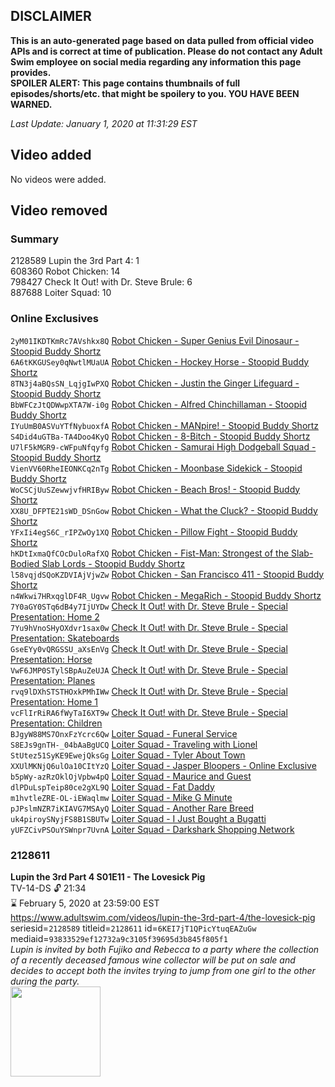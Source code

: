 ## DISCLAIMER
**This is an auto-generated page based on data pulled from official video APIs and is correct at time of publication. Please do not contact any Adult Swim employee on social media regarding any information this page provides.**  
**SPOILER ALERT: This page contains thumbnails of full episodes/shorts/etc. that might be spoilery to you. YOU HAVE BEEN WARNED.**  

_Last Update: January 1, 2020 at 11:31:29 EST_
## Video added
No videos were added.  
## Video removed
### Summary
2128589 Lupin the 3rd Part 4: 1  
608360 Robot Chicken: 14  
798427 Check It Out! with Dr. Steve Brule: 6  
887688 Loiter Squad: 10  
### Online Exclusives
`2yM01IKDTKmRc7AVshkx8Q` [Robot Chicken - Super Genius Evil Dinosaur - Stoopid Buddy Shortz](https://www.adultswim.com/videos/robot-chicken/super-genius-evil-dinosaur-stoopid-buddy-shortz)  
`6A6tKKGUSey0qNwtlMUaUA` [Robot Chicken - Hockey Horse - Stoopid Buddy Shortz](https://www.adultswim.com/videos/robot-chicken/hockey-horse-stoopid-buddy-shortz)  
`8TN3j4aBQsSN_LqjgIwPXQ` [Robot Chicken - Justin the Ginger Lifeguard - Stoopid Buddy Shortz](https://www.adultswim.com/videos/robot-chicken/justin-the-ginger-lifeguard-stoopid-buddy-shortz)  
`BbWFCzJtQDWwpXTA7W-i0g` [Robot Chicken - Alfred Chinchillaman - Stoopid Buddy Shortz](https://www.adultswim.com/videos/robot-chicken/alfred-chinchillaman-stoopid-buddy-shortz)  
`IYuUmB0ASVuYTfNybuoxfA` [Robot Chicken - MANpire! - Stoopid Buddy Shortz](https://www.adultswim.com/videos/robot-chicken/ma-npire-stoopid-buddy-shortz)  
`S4Did4uGTBa-TA4Doo4KyQ` [Robot Chicken - 8-Bitch - Stoopid Buddy Shortz](https://www.adultswim.com/videos/robot-chicken/8-bitch-stoopid-buddy-shortz)  
`U7lF5kMGR9-cWFpuNfqyfg` [Robot Chicken - Samurai High Dodgeball Squad - Stoopid Buddy Shortz](https://www.adultswim.com/videos/robot-chicken/samurai-high-dodgeball-squad-stoopid-buddy-shortz)  
`VienVV60RheIEONKCq2nTg` [Robot Chicken - Moonbase Sidekick - Stoopid Buddy Shortz](https://www.adultswim.com/videos/robot-chicken/moonbase-sidekick-stoopid-buddy-shortz)  
`WoCSCjUuSZewwjvfHRIByw` [Robot Chicken - Beach Bros! - Stoopid Buddy Shortz](https://www.adultswim.com/videos/robot-chicken/beach-bros-stoopid-buddy-shortz)  
`XX8U_DFPTE21sWD_DSnGow` [Robot Chicken - What the Cluck? - Stoopid Buddy Shortz](https://www.adultswim.com/videos/robot-chicken/what-the-cluck-stoopid-buddy-shortz)  
`YFxIi4egS6C_rIPZwOy1XQ` [Robot Chicken - Pillow Fight - Stoopid Buddy Shortz](https://www.adultswim.com/videos/robot-chicken/pillow-fight-stoopid-buddy-shortz)  
`hKDtIxmaQfCOcDuloRafXQ` [Robot Chicken - Fist-Man: Strongest of the Slab-Bodied Slab Lords - Stoopid Buddy Shortz](https://www.adultswim.com/videos/robot-chicken/fist-man-strongest-of-the-slab-bodied-slab-lords-stoopid-buddy-shortz)  
`l58vqjdSQoKZDVIAjVjwZw` [Robot Chicken - San Francisco 411 - Stoopid Buddy Shortz](https://www.adultswim.com/videos/robot-chicken/san-francisco-411-stoopid-buddy-shortz)  
`n4Wkwi7HRxqglDF4R_Ugvw` [Robot Chicken - MegaRich - Stoopid Buddy Shortz](https://www.adultswim.com/videos/robot-chicken/mega-rich-stoopid-buddy-shortz)  
`7Y0aGY0STq6dB4y7IjUYDw` [Check It Out! with Dr. Steve Brule - Special Presentation: Home 2](https://www.adultswim.com/videos/check-it-out-with-dr-steve-brule/special-presentation-home-2)  
`7Yu9hVnoSHyOXdvr1sax0w` [Check It Out! with Dr. Steve Brule - Special Presentation: Skateboards](https://www.adultswim.com/videos/check-it-out-with-dr-steve-brule/special-presentation-skateboards)  
`GseEYy0vQRGSSU_aXsEnVg` [Check It Out! with Dr. Steve Brule - Special Presentation: Horse](https://www.adultswim.com/videos/check-it-out-with-dr-steve-brule/special-presentation-horse)  
`VwF6JMP0STylSBpAuZeUJA` [Check It Out! with Dr. Steve Brule - Special Presentation: Planes](https://www.adultswim.com/videos/check-it-out-with-dr-steve-brule/special-presentation-planes)  
`rvq9lDXhSTSTHOxkPMhIWw` [Check It Out! with Dr. Steve Brule - Special Presentation: Home 1](https://www.adultswim.com/videos/check-it-out-with-dr-steve-brule/special-presentation-home-1)  
`vcFlIrRiRA6fWyTaI6XT9w` [Check It Out! with Dr. Steve Brule - Special Presentation: Children](https://www.adultswim.com/videos/check-it-out-with-dr-steve-brule/special-presentation-children)  
`BJgyW88MS7OnxFzYcrc6Qw` [Loiter Squad - Funeral Service](https://www.adultswim.com/videos/loiter-squad/funeral-service)  
`S8EJs9gnTH-_04bAaBgUCQ` [Loiter Squad - Traveling with Lionel](https://www.adultswim.com/videos/loiter-squad/traveling-with-lionel)  
`StUtez51SyKE9EwejQksGg` [Loiter Squad - Tyler About Town](https://www.adultswim.com/videos/loiter-squad/tyler-about-town)  
`XXUlMKNjQ6ulOa10CItYzQ` [Loiter Squad - Jasper Bloopers - Online Exclusive](https://www.adultswim.com/videos/loiter-squad/jasper-bloopers-online-exclusive)  
`b5pWy-azRzOklOjVpbw4pQ` [Loiter Squad - Maurice and Guest](https://www.adultswim.com/videos/loiter-squad/maurice-and-guest)  
`dlPDuLspTeip80ce2gXL9Q` [Loiter Squad - Fat Daddy](https://www.adultswim.com/videos/loiter-squad/fat-daddy)  
`m1hvtleZRE-OL-iEWaqlmw` [Loiter Squad - Mike G Minute](https://www.adultswim.com/videos/loiter-squad/mike-g-minute)  
`pJPslmNZR7iKIAVG7MSAyQ` [Loiter Squad - Another Rare Breed](https://www.adultswim.com/videos/loiter-squad/another-rare-breed)  
`uk4piroySNyjFS8B1SBUTw` [Loiter Squad - I Just Bought a Bugatti](https://www.adultswim.com/videos/loiter-squad/i-just-bought-a-bugatti)  
`yUFZCivPSOuYSWnpr7UvnA` [Loiter Squad - Darkshark Shopping Network](https://www.adultswim.com/videos/loiter-squad/darkshark-shopping-network)  
### 2128611
**Lupin the 3rd Part 4 S01E11 - The Lovesick Pig**  
TV-14-DS 🔓 21:34  
⌛ February 5, 2020 at 23:59:00 EST  
https://www.adultswim.com/videos/lupin-the-3rd-part-4/the-lovesick-pig  
seriesid=`2128589` titleid=`2128611` id=`6KEI7jT1QPicYtuqEAZuGw` mediaid=`93833529ef12732a9c3105f39695d3b845f805f1`  
_Lupin is invited by both Fujiko and Rebecca to a party where the collection of a recently deceased famous wine collector will be put on sale and decides to accept both the invites trying to jump from one girl to the other during the party._  
<a href="https://i.cdn.turner.com/adultswim/big/video/the-lovesick-pig/lupinthe3rdpt4_111_air_cid-36D2V.jpg"><img src="https://i.cdn.turner.com/adultswim/big/video/the-lovesick-pig/lupinthe3rdpt4_111_air_cid-36D2V.jpg" height="144px" /></a>
